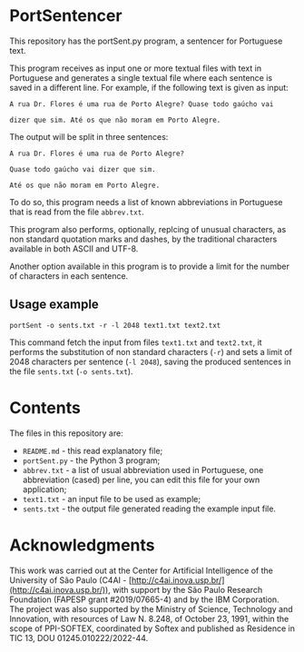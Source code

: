 # PortSentencer
This repository has the portSent.py program, a sentencer for Portuguese text.

This program receives as input one or more textual files with text in Portuguese and generates a single textual file where each sentence is saved in a different line. For example, if the following text is given as input:

`A rua Dr. Flores é uma rua de Porto Alegre? Quase todo gaúcho vai`

`dizer que sim. Até os que não moram em Porto Alegre.`

The output will be split in three sentences:

`A rua Dr. Flores é uma rua de Porto Alegre?`

`Quase todo gaúcho vai dizer que sim.`

`Até os que não moram em Porto Alegre.`

To do so, this program needs a list of known abbreviations in Portuguese that is read from the file `abbrev.txt`.

This program also performs, optionally, replcing of unusual characters, as non standard quotation marks and dashes, by the traditional characters available in both ASCII and UTF-8.

Another option available in this program is to provide a limit for the number of characters in each sentence.

## Usage example
`portSent -o sents.txt -r -l 2048 text1.txt text2.txt`

This command fetch the input from files `text1.txt` and `text2.txt`, it performs the substitution of non standard characters (`-r`) and sets a limit of 2048 characters per sentence (`-l 2048`), saving the produced sentences in the file `sents.txt` (`-o sents.txt`).

# Contents
The files in this repository are:
- `README.md` - this read explanatory file;
- `portSent.py` - the Python 3 program;
- `abbrev.txt` - a list of usual abbreviation used in Portuguese, one abbreviation (cased) per line, you can edit this file for your own application;
- `text1.txt` - an input file to be used as example;
- `sents.txt` - the output file generated reading the example input file.

# Acknowledgments
This work was carried out at the Center for Artificial Intelligence of the University of São Paulo (C4AI - [http://c4ai.inova.usp.br/](http://c4ai.inova.usp.br/)), with support by the São Paulo Research Foundation (FAPESP grant #2019/07665-4) and by the IBM Corporation. The project was also supported by the Ministry of Science, Technology and Innovation, with resources of Law N. 8.248, of October 23, 1991, within the scope of PPI-SOFTEX, coordinated by Softex and published as Residence in TIC 13, DOU 01245.010222/2022-44.

